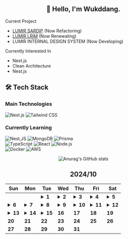 <div align="center">

## 🙌 Hello, I'm Wukddang.

<div align="left">
  
  Current Project
  - [LUMIR SARDIP](https://sardip.lumir.space) (Now Refactoring) <br />
  - [LUMIR LRIM](https://app.lumir.space/lrim/apply) (Now Renewaling) <br/>
  - LUMIR INTERNAL DESIGN SYSTEM (Now Developing)
  
  Currently Interested In
  - Next.js
  - Clean Architecture
  - Nest.js

## 🛠 Tech Stack

### Main Technologies
![Next.js](https://img.shields.io/badge/-Next.js-000000?style=for-the-badge&logo=next.js&logoColor=white)
![Tailwind CSS](https://img.shields.io/badge/-Tailwind%20CSS-38B2AC?style=for-the-badge&logo=tailwind-css&logoColor=white)

### Currently Learning
![Nest,JS](https://img.shields.io/badge/-Nest.JS-E0234E?style=for-the-badge&logo=nestjs&logoColor=white)
![MongoDB](https://img.shields.io/badge/-MongoDB-47A248?style=for-the-badge&logo=mongodb&logoColor=white)
![Prisma](https://img.shields.io/badge/-Prisma-2D3748?style=for-the-badge&logo=prisma&logoColor=white)
<br/>
![TypeScript](https://img.shields.io/badge/-TypeScript-3178C6?style=for-the-badge&logo=typescript&logoColor=white)
![React](https://img.shields.io/badge/-React-61DAFB?style=for-the-badge&logo=react&logoColor=black)
![Node.js](https://img.shields.io/badge/-Node.js-339933?style=for-the-badge&logo=node.js&logoColor=white)
<br />
![Docker](https://img.shields.io/badge/-Docker-2496ED?style=for-the-badge&logo=docker&logoColor=white)
![AWS](https://img.shields.io/badge/-AWS-232F3E?style=for-the-badge&logo=amazon-web-services&logoColor=white)

</div>

![Anurag's GitHub stats](https://github-readme-stats.vercel.app/api?username=wukdddang&show_icons=true&theme=radical)


<!--CALENDAR-START-->
## 2024/10

| Sun | Mon | Tue | Wed | Thu | Fri | Sat |
| --- | --- | --- | --- | --- | --- | --- |
|     |     | <details><summary>**1**</summary>NextJS: 사내 프로젝트 풀스택 개발중</details> | <details><summary>**2**</summary>NextJS: 사내 프로젝트 풀스택 개발중</details> | <details><summary>**3**</summary>NestJS: 개인 사이드 프로젝트 연습중</details> | <details><summary>**4**</summary>NestJS: 개인 사이드 프로젝트 연습중</details> | <details><summary>**5**</summary>NestJS: 개인 사이드 프로젝트 연습중</details> |
| <details><summary>**6**</summary>NestJS: 개인 사이드 프로젝트 연습중</details> | <details><summary>**7**</summary>SQLD: 노랭이 연습중</details> | <details><summary>**8**</summary>SQLD: 노랭이 연습중</details> | <details><summary>**9**</summary>SQLD: 노랭이 연습중</details> | <details><summary>**10**</summary>SQLD: 노랭이 연습중 + Oracle DB 연습중</details> | <details><summary>**11**</summary>SQLD: 노랭이 연습중 + Oracle DB 연습중</details> | <details><summary>**12**</summary>SQLD: 노랭이 연습중 + Oracle DB 연습중, Docker: 도커 연습중</details> |
| <details><summary>**13**</summary>SQLD: 노랭이 연습중 + Oracle DB 연습중, Docker: 도커 연습중</details> | <details><summary>**14**</summary>SQLD: 노랭이 연습중 + Oracle DB 연습중, Docker: 도커 볼륨 연습중</details> | <details><summary>**15**</summary>SQLD: 노랭이 연습중 + Oracle DB 연습중, Docker: 도커 볼륨 연습중</details> | **16** | **17** | **18** | **19** |
| **20** | **21** | **22** | **23** | **24** | **25** | **26** |
| **27** | **28** | **29** | **30** | **31** |

<!--CALENDAR-END-->
